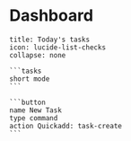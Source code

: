 # Dashboard

````ad-card
title: Today's tasks
icon: lucide-list-checks
collapse: none

```tasks
short mode
```

```button
name New Task
type command
action Quickadd: task-create
```
````